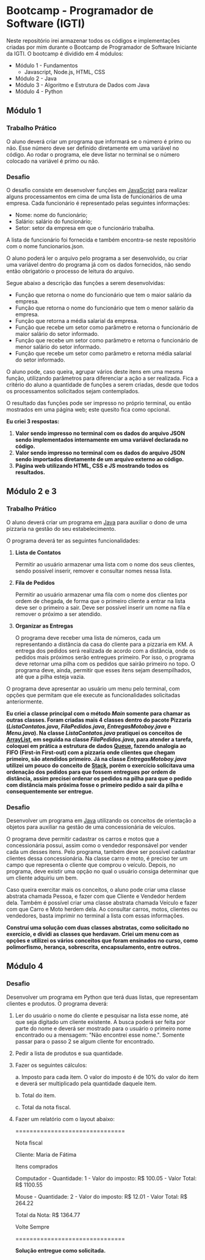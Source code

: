 # Bootcamp - Programador de Software (IGTI)

Neste repositório irei armazenar todos os códigos e implementações criadas por mim durante o Bootcamp de Programador de Software Iniciante da IGTI. O bootcamp é dividido em 4 módulos:

- Módulo 1 - Fundamentos
  - Javascript, Node.js, HTML, CSS
- Módulo 2 - Java
- Módulo 3 - Algoritmo e Estrutura de Dados com Java
- Módulo 4 - Python

## Módulo 1

### Trabalho Prático

O aluno deverá criar um programa que informará se o número é primo ou não. Esse número deve ser definido diretamente em uma variável no código. Ao rodar o programa, ele deve listar no terminal se o número colocado na variável é primo ou não.

### Desafio

O desafio consiste em desenvolver funções em <u>JavaScript</u> para realizar alguns processamentos em cima de uma lista de funcionários de uma empresa. Cada funcionário é representado pelas seguintes informações:

- Nome: nome do funcionário;
- Salário: salário do funcionário;
- Setor: setor da empresa em que o funcionário trabalha.

A lista de funcionário foi fornecida e também encontra-se neste repositório com o nome funcionarios.json.

O aluno poderá ler o arquivo pelo programa a ser desenvolvido, ou criar uma variável dentro do programa já com os dados fornecidos, não sendo então obrigatório o processo de leitura do arquivo.

Segue abaixo a descrição das funções a serem desenvolvidas:

- Função que retorna o nome do funcionário que tem o maior salário da empresa.
- Função que retorna o nome do funcionário que tem o menor salário da empresa.
- Função que retorna a média salarial da empresa.
- Função que recebe um setor como parâmetro e retorna o funcionário de maior salário do setor informado.
- Função que recebe um setor como parâmetro e retorna o funcionário de menor salário do setor informado.
- Função que recebe um setor como parâmetro e retorna média salarial do setor informado.

O aluno pode, caso queira, agrupar vários deste itens em uma mesma função, utilizando parâmetros para diferenciar a ação a ser realizada. Fica a critério do aluno a quantidade de funções a serem criadas, desde que todos os processamentos solicitados sejam contemplados.

O resultado das funções pode ser impresso no próprio terminal, ou então mostrados em uma página web; este quesito fica como opcional.

**Eu criei 3 respostas:**

1. **Valor sendo impresso no terminal com os dados do arquivo JSON sendo implementados internamente em uma variável declarada no código.**
2. **Valor sendo impresso no terminal com os dados do arquivo JSON sendo importados diretamente de um arquivo externo ao código.**
3. **Página web utilizando HTML, CSS e JS mostrando todos os resultados.**



## Módulo 2 e 3

### Trabalho Prático

O aluno deverá criar um programa em <u>Java</u> para auxiliar o dono de uma pizzaria na gestão do seu estabelecimento.

O programa deverá ter as seguintes funcionalidades:

1. **Lista de Contatos**

   Permitir ao usuário armazenar uma lista com o nome dos seus clientes, sendo possível inserir, remover e consultar nomes nessa lista.

2. **Fila de Pedidos**

   Permitir ao usuário armazenar uma fila com o nome dos clientes por ordem de chegada, de forma que o primeiro cliente a entrar na lista deve ser o primeiro a sair. Deve ser possível inserir um nome na fila e remover o próximo a ser atendido.

3. **Organizar as Entregas**

   O programa deve receber uma lista de números, cada um representando a distância da casa do cliente para a pizzaria em KM. A entrega dos pedidos será realizada de acordo com a distância, onde os pedidos mais próximos serão entregues primeiro. Por isso, o programa deve retornar uma pilha com os pedidos que sairão primeiro no topo. O programa deve, ainda, permitir que esses itens sejam desempilhados, até que a pilha esteja vazia.

O programa deve apresentar ao usuário um menu pelo terminal, com opções que permitam que ele execute as funcionalidades solicitadas anteriormente.

**Eu criei a classe principal com o método *Main* somente para chamar as outras classes. Foram criadas mais 4 classes dentro do pacote Pizzaria (*ListaContatos.java*, *FilaPedidos.java*, *EntregasMotoboy.java* e *Menu.java*). Na classe *ListaContatos.java* pratiquei os conceitos de <u>ArrayList</u>, em seguida na classe *FilaPedidos.java*, para atender a tarefa, coloquei em prática a estrutura de dados <u>Queue</u>, fazendo analogia ao FIFO (First-in First-out) com a pizzaria onde clientes que chegam primeiro, são atendidos primeiro. Já na classe *EntregasMotoboy.java* utilizei um pouco do conceito de <u>Stack</u>, porém o exercício solicitava uma ordenação dos pedidos para que fossem entregues por ordem de distância, assim precisei ordenar os pedidos na pilha para que o pedido com distância mais próxima fosse o primeiro pedido a sair da pilha e consequentemente ser entregue.**

### Desafio

Desenvolver um programa em <u>Java</u> utilizando os conceitos de orientação a objetos para auxiliar na gestão de uma concessionária de veículos.

O programa deve permitir cadastrar os carros e motos que a concessionária possui, assim como o vendedor responsável por vender cada um desses itens. Pelo programa, também deve ser possível cadastrar clientes dessa concessionária. Na classe carro e moto, é preciso ter um campo que representa  o cliente que comprou o veículo. Depois, no programa, deve existir uma opção no qual o usuário consiga determinar que um cliente adquiriu um bem.

Caso queira exercitar mais os conceitos, o aluno pode criar uma classe abstrata chamada Pessoa, e fazer com que Cliente e Vendedor herdem dela. Também é possível criar uma classe abstrata chamada Veículo e fazer com que Carro e Moto herdem dela. Ao consultar carros, motos, clientes ou vendedores, basta imprimir no terminal a lista com essas informações.

**Construí uma solução com duas classes abstratas, como solicitado no exercício, e dividi as classes que herdavam. Criei um menu com as opções e utilizei os vários conceitos que foram ensinados no curso, como polimorfismo, herança, sobrescrita, encapsulamento, entre outros.**



## Módulo 4

### Desafio

Desenvolver um programa em Python que terá duas listas, que representam clientes e produtos. O programa deverá:

1. Ler do usuário o nome do cliente e pesquisar na lista esse nome, até que seja digitado um cliente existente. A busca poderá ser feita por parte do nome e deverá ser mostrado para o usuário o primeiro nome encontrado ou a mensagem: "Não encontrei esse nome.". Somente passar para o passo 2 se algum cliente for encontrado.

2. Pedir a lista de produtos e sua quantidade. 

3. Fazer os seguintes cálculos:

   a. Imposto para cada item. O valor do imposto é de 10% do valor do item e deverá ser multiplicado pela quantidade daquele item.

   b. Total do item.

   c. Total da nota fiscal.

4. Fazer um relatório com o layout abaixo:

   ===============================

   Nota fiscal

   Cliente: Maria de Fátima

   Itens comprados

   Computador - Quantidade: 1 - Valor do imposto: R$ 100.05 - Valor Total: R$ 1100.55

   Mouse - Quantidade: 2 - Valor do imposto: R$ 12.01 - Valor Total: R$ 264.22

   Total da Nota: R$ 1364.77

   Volte Sempre

   ===============================

   **Solução entregue como solicitada.**





